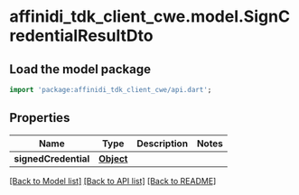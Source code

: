 # affinidi_tdk_client_cwe.model.SignCredentialResultDto

## Load the model package

```dart
import 'package:affinidi_tdk_client_cwe/api.dart';
```

## Properties

| Name                 | Type              | Description | Notes |
| -------------------- | ----------------- | ----------- | ----- |
| **signedCredential** | [**Object**](.md) |             |

[[Back to Model list]](../README.md#documentation-for-models) [[Back to API list]](../README.md#documentation-for-api-endpoints) [[Back to README]](../README.md)
